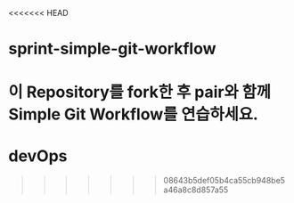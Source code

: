 <<<<<<< HEAD
# sprint-simple-git-workflow

이 Repository를 fork한 후 pair와 함께 Simple Git Workflow를 연습하세요.
=======
# devOps
>>>>>>> 08643b5def05b4ca55cb948be5a46a8c8d857a55
